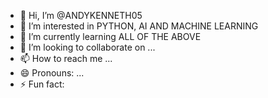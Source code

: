 - 👋 Hi, I’m @ANDYKENNETH05
- 👀 I’m interested in PYTHON, AI AND MACHINE LEARNING
- 🌱 I’m currently learning ALL OF THE ABOVE
- 💞️ I’m looking to collaborate on ...
- 📫 How to reach me ...
- 😄 Pronouns: ...
- ⚡ Fun fact:

<!---
ANDYKENNETH05/ANDYKENNETH05 is a ✨ special ✨ repository because its `README.md` (this file) appears on your GitHub profile.
You can click the Preview link to take a look at your changes.
--->
